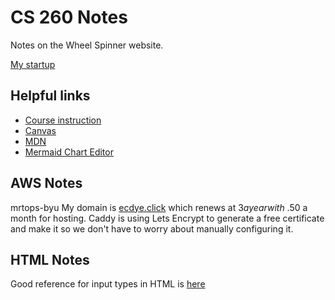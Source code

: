 # CS 260 Notes

Notes on the Wheel Spinner website.

[My startup](https://ecdye.click)

## Helpful links

- [Course instruction](https://github.com/webprogramming260)
- [Canvas](https://byu.instructure.com)
- [MDN](https://developer.mozilla.org)
- [Mermaid Chart Editor](https://mermaidchart.com)

## AWS Notes

mrtops-byu
My domain is [ecdye.click](https://ecdye.click) which renews at $3 a year with ~$.50 a month for hosting.
Caddy is using Lets Encrypt to generate a free certificate and make it so we don't have to worry about manually configuring it.


## HTML Notes

Good reference for input types in HTML is [here](https://github.com/webprogramming260/.github/blob/main/profile/html/input/input.md#html-input-elements)
